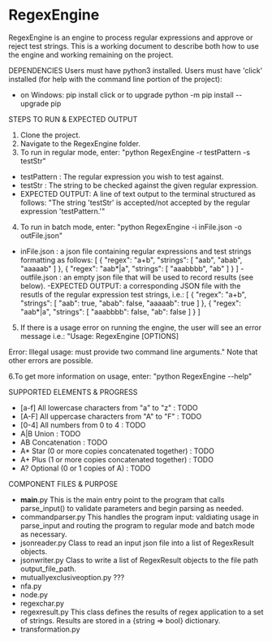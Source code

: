 # RegexEngine


RegexEngine is an engine to process regular expressions and approve or reject test strings. This is a working document to describe both 
how to use the engine and working remaining on the project.

DEPENDENCIES
Users must have python3 installed.
Users must have 'click' installed (for help with the command line portion of the project):
  - on Windows: pip install click
                or to upgrade
                python -m pip install --upgrade pip

STEPS TO RUN & EXPECTED OUTPUT
1. Clone the project.
2. Navigate to the RegexEngine folder.
3. To run in regular mode, enter: "python RegexEngine -r testPattern -s testStr"
  - testPattern : The regular expression you wish to test against.
  - testStr : The string to be checked against the given regular expression.
  - EXPECTED OUTPUT: A line of text output to the terminal structured as follows:
      "The string 'testStr' is accepted/not accepted by the regular expression 'testPattern.'"
4. To run in batch mode, enter: "python RegexEngine -i inFile.json -o outFile.json"
  - inFile.json : a json file containing regular expressions and test strings formatting as follows:
  [
    {
      "regex": "a+b",
      "strings": [
          "aab",
          "abab",
          "aaaaab"
       ]
    },
    {
      "regex": "aab*|a",
      "strings": [
          "aaabbbb",
          "ab"
      ]
    }
  ]
  -outfile.json : an empty json file that will be used to record results (see below).
  -EXPECTED OUTPUT: a corresponding JSON file with the resutls of the regular expression test strings, i.e.: 
   [
    {
      "regex": "a+b",
      "strings": [
          "aab": true,
          "abab": false,
          "aaaaab": true
       ]
    },
    {
      "regex": "aab*|a",
      "strings": [
          "aaabbbb": false,
          "ab": false
      ]
    }
  ]
5. If there is a usage error on running the engine, the user will see an error message i.e.:
  "Usage: RegexEngine [OPTIONS]

  Error: Illegal usage: must provide two command line arguments."
  Note that other errors are possible.
  
6.To get more information on usage, enter: "python RegexEngine --help"

SUPPORTED ELEMENTS & PROGRESS
- [a-f] All lowercase characters from "a" to "z" : TODO
- [A-F] All uppercase characters from "A" to "F" : TODO
- [0-4] All numbers from 0 to 4 : TODO
- A|B Union : TODO
- AB Concatenation : TODO
- A* Star (0 or more copies concatenated together) : TODO
- A+ Plus (1 or more copies concatenated together) : TODO
- A? Optional (0 or 1 copies of A) : TODO

COMPONENT FILES & PURPOSE
- __main__.py
    This is the main entry point to the program that calls parse_input() to validate parameters and begin parsing as needed.
- commandparser.py
    This handles the program input: valdiating usage in parse_input and routing the program to regular mode and batch mode as necessary.
- jsonreader.py
    Class to read an input json file into a list of RegexResult objects.
- jsonwriter.py
    Class to write a list of RegexResult objects to the file path output_file_path.
- mutuallyexclusiveoption.py
    ???
- nfa.py
- node.py
- regexchar.py
- regexresult.py
    This class defines the results of regex application to a set of strings. Results are stored in a {string => bool} dictionary.
- transformation.py
